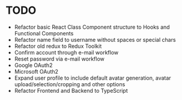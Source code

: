 # TODO

- Refactor basic React Class Component structure to Hooks and Functional Components
- Refactor name field to username without spaces or special chars
- Refactor old redux to Redux Toolkit
- Confirm account through e-mail workflow
- Reset password via e-mail workflow
- Google OAuth2
- Microsoft OAuth2
- Expand user profile to include default avatar generation, avatar upload/selection/cropping and other options
- Refactor Frontend and Backend to TypeScript